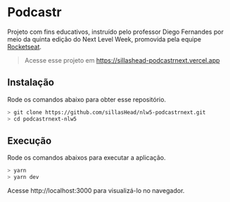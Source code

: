 # Podcastr

Projeto com fins educativos, instruído pelo professor Diego Fernandes por meio da quinta edição do Next Level Week, promovida pela equipe [Rocketseat](https://rocketseat.com.br/).

> Acesse esse projeto em https://sillashead-podcastrnext.vercel.app

## Instalação

Rode os comandos abaixo para obter esse repositório.

```bash
> git clone https://github.com/sillasHead/nlw5-podcastrnext.git
> cd podcastrnext-nlw5
```

## Execução

Rode os comandos abaixos para executar a aplicação.

```bash
> yarn
> yarn dev
```

Acesse http://localhost:3000 para visualizá-lo no navegador.

